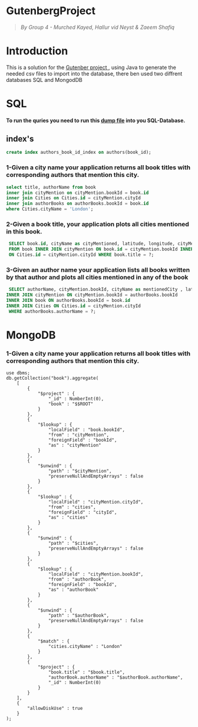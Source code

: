 # GutenbergProject

> _By Group 4 - Murched Kayed, Hallur vid Neyst & Zaeem Shafiq_

<h1>Introduction</h1>

<p>This is a solution for the <a href="https://bit.ly/2EyCDsk" rel="https://github.com/datsoftlyngby/soft2019spring-databases/tree/master/Exam"> Gutenber project </a>, using Java to generate the needed csv files to import into the database, there ben used two diffrent databases SQL and MongodDB</p>

<h1>SQL</h1>
<h4>To run the quries you need to run this <a href="https://bit.ly/2EyCDsk" rel="https://github.com/Mokayed/GutenbergProject/blob/master/dump.sql">dump file</a> into you SQL-Database.</h4>

<h2>index's</h2>

```sql
create index authors_book_id_index on authors(book_id);
```

<h3>1-Given a city name your application returns all book titles with corresponding authors that mention this city.</h3>

```sql
select title, authorName from book
inner join cityMention on cityMention.bookId = book.id
inner join Cities on Cities.id = cityMention.cityId
inner join authorBooks on authorBooks.bookId = book.id
where Cities.cityName = 'London';
```
<h3>2-Given a book title, your application plots all cities mentioned in this book.</h3>

```sql
 SELECT book.id, cityName as cityMentioned, latitude, longitude, cityMention.count as cityOccurences, title
 FROM book INNER JOIN cityMention ON book.id = cityMention.bookId INNER JOIN Cities
 ON Cities.id = cityMention.cityId WHERE book.title = ?;
```

<h3>3-Given an author name your application lists all books written by that author and plots all cities mentioned in any of the book</h3>

```sql
 SELECT authorName, cityMention.bookId, cityName as mentionedCity , latitude, longitude, title as bookTitle FROM authorBooks 
INNER JOIN cityMention ON cityMention.bookId = authorBooks.bookId
INNER JOIN book ON authorBooks.bookId = book.id
INNER JOIN Cities ON Cities.id = cityMention.cityId
 WHERE authorBooks.authorName = ?;
```


<h1>MongoDB</h1>

<h3>1-Given a city name your application returns all book titles with corresponding authors that mention this city.</h3>

```mongo
use dbms;
db.getCollection("book").aggregate(
    [
        { 
            "$project" : {
                "_id" : NumberInt(0), 
                "book" : "$$ROOT"
            }
        }, 
        { 
            "$lookup" : {
                "localField" : "book.bookId", 
                "from" : "cityMention", 
                "foreignField" : "bookId", 
                "as" : "cityMention"
            }
        }, 
        { 
            "$unwind" : {
                "path" : "$cityMention", 
                "preserveNullAndEmptyArrays" : false
            }
        }, 
        { 
            "$lookup" : {
                "localField" : "cityMention.cityId", 
                "from" : "cities", 
                "foreignField" : "cityId", 
                "as" : "cities"
            }
        }, 
        { 
            "$unwind" : {
                "path" : "$cities", 
                "preserveNullAndEmptyArrays" : false
            }
        }, 
        { 
            "$lookup" : {
                "localField" : "cityMention.bookId", 
                "from" : "authorBook", 
                "foreignField" : "bookId", 
                "as" : "authorBook"
            }
        }, 
        { 
            "$unwind" : {
                "path" : "$authorBook", 
                "preserveNullAndEmptyArrays" : false
            }
        }, 
        { 
            "$match" : {
                "cities.cityName" : "London"
            }
        }, 
        { 
            "$project" : {
                "book.title" : "$book.title", 
                "authorBook.authorName" : "$authorBook.authorName", 
                "_id" : NumberInt(0)
            }
        }
    ], 
    { 
        "allowDiskUse" : true
    }
);
```
